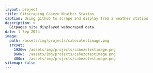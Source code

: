 ```yaml
---
layout: project
title: Gitscraping Cabezo Weather Station
caption: Using github to scrape and display from a weather station 
description: >
  Gitpages site displayed webscraped data. 
date: 1 Sep 2024
image: 
  path: /assets/img/projects/cabezotestimage.png
  srcset: 
    1920w: /assets/img/projects/cabezotestimage.png
    960w:  /assets/img/projects/cabezotestimage.png
    480w:  /assets/img/projects/cabezotestimage.png
sitemap: false
---
```



